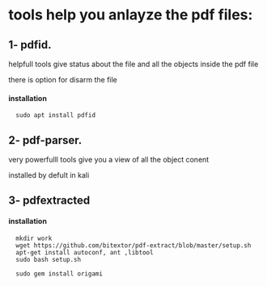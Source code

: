 # tools help you anlayze the pdf files:

## 1- pdfid.
helpfull tools give status about the file and all the objects inside the pdf file

there is option for disarm the file
#### installation 
      sudo apt install pdfid

## 2- pdf-parser.
very powerfulll tools give you a view of all the object conent

installed by defult in kali

## 3- pdfextracted


#### installation 
      mkdir work
      wget https://github.com/bitextor/pdf-extract/blob/master/setup.sh
      apt-get install autoconf, ant ,libtool
      sudo bash setup.sh
      
      sudo gem install origami
